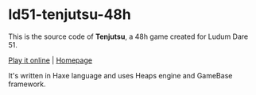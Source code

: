 # ld51-tenjutsu-48h
This is the source code of **Tenjutsu**, a 48h game created for Ludum Dare 51.

[Play it online](https://deepnight.net/games/tenjutsu/) | [Homepage](https://deepnight.net)

It's written in Haxe language and uses Heaps engine and GameBase framework.
